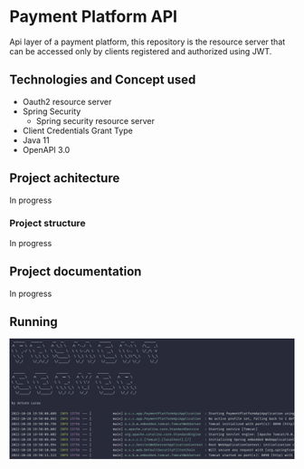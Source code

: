 # Payment Platform API

Api layer of a payment platform, this repository is the resource server
that can be accessed only by clients registered and authorized using JWT.

## Technologies and Concept used

- Oauth2 resource server
- Spring Security
    - Spring security resource server
- Client Credentials Grant Type
- Java 11
- OpenAPI 3.0 

## Project achitecture

In progress

### Project structure

In progress

## Project documentation

In progress

## Running

![](resources/server.png)

